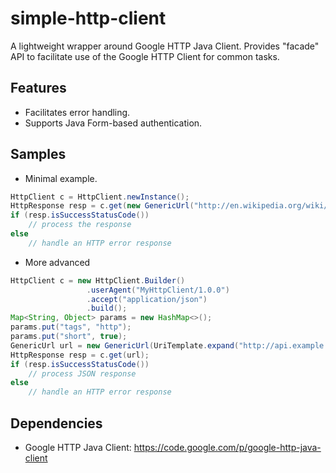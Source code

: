 simple-http-client
==================

A lightweight wrapper around Google HTTP Java Client. Provides "facade" API to facilitate use of the Google HTTP Client
for common tasks.

Features
--------
- Facilitates error handling.
- Supports Java Form-based authentication.
 
Samples
-------
* Minimal example.
```java
HttpClient c = HttpClient.newInstance();
HttpResponse resp = c.get(new GenericUrl("http://en.wikipedia.org/wiki/Special:Random"));
if (resp.isSuccessStatusCode())
    // process the response
else
    // handle an HTTP error response
```

* More advanced
```java
HttpClient c = new HttpClient.Builder()
                 .userAgent("MyHttpClient/1.0.0")
                 .accept("application/json")
                 .build();
Map<String, Object> params = new HashMap<>();
params.put("tags", "http");
params.put("short", true);
GenericUrl url = new GenericUrl(UriTemplate.expand("http://api.example.com/", "bookmarks/{tag}", params, true));
HttpResponse resp = c.get(url);
if (resp.isSuccessStatusCode())
    // process JSON response
else
    // handle an HTTP error response
```

Dependencies
------------
- Google HTTP Java Client: https://code.google.com/p/google-http-java-client
